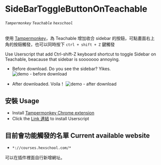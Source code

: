 # SideBarToggleButtonOnTeachable
###### `Tampermonkey` `Teachable` `hexschool`

使用 [Tampermonkey](https://www.tampermonkey.net/)，為 Teachable 增加收合 sidebar 的按鈕，可點畫面右上角的按鈕觸發，也可以同時按下 `ctrl + shift + Z` 鍵觸發

Use Userscript that add Ctrl-shift-Z keyboard shortcut to toggle Sidebar on Teachable, beacause that sidebar is sooooooo annoying.

- Before download. Do you see the sidebar? Yikes.
![demo - before download](https://i.imgur.com/qy9fKGB.png)

- After downloaded. Voila！
![demo - after download](https://i.imgur.com/6CiRLmJ.png)

## 安裝 Usage
- Install [Tampermonkey Chrome extension](https://chrome.google.com/webstore/detail/tampermonkey/dhdgffkkebhmkfjojejmpbldmpobfkfo)
- Click the [Link 連結](https://github.com/kevinshu1995/SideBarToggleButtonOnTeachable/raw/main/SideBarToggleButtonOnTeachable.user.js) to install Userscript

## 目前會功能觸發的名單 Current available website
- `*://courses.hexschool.com/*`

可以在插件裡面自行新增網址。

